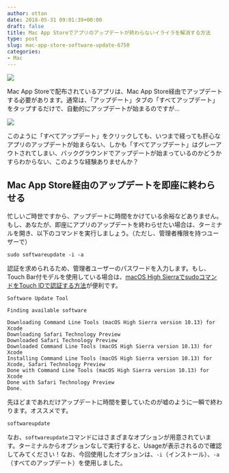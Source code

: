 ```yaml
---
author: ottan
date: 2018-05-31 09:01:39+00:00
draft: false
title: Mac App Storeでアプリのアップデートが終わらないイライラを解消する方法
type: post
slug: mac-app-store-software-update-6750
categories:
- Mac
---
```


![](/uploads/2018/05/180531-5b0fb80f82c5a.jpg)






Mac App Storeで配布されているアプリは、Mac App Store経由でアップデートする必要があります。通常は、「アップデート」タブの「すべてアップデート」をタップするだけで、自動的にアップデートが始まるのですが…





![](/uploads/2018/05/180531-5b0fb85402cfb.png)






このように「すべてアップデート」をクリックしても、いつまで経っても肝心なアプリのアップデートが始まらない、しかも「すべてアップデート」はグレーアウトされてしまい、バックグラウンドでアップデートが始まっているのかどうかすらわからない、このような経験ありませんか？





## Mac App Store経由のアップデートを即座に終わらせる





忙しいご時世ですから、アップデートに時間をかけている余裕などありません。もし、あなたが、即座にアプリのアップデートを終わらせたい場合は、ターミナルを開き、以下のコマンドを実行しましょう。（ただし、管理者権限を持つユーザーで）




    
    sudo softwareupdate -i -a





認証を求められるため、管理者ユーザーのパスワードを入力します。もし、Touch Bar付モデルを使用している場合は、[macOS High SierraでsudoコマンドをTouch IDで認証する方法](/sudo-touch-id-macbook-6332/)が便利です。




    
    Software Update Tool
    
    Finding available software
    
    Downloading Command Line Tools (macOS High Sierra version 10.13) for Xcode
    Downloading Safari Technology Preview
    Downloaded Safari Technology Preview
    Downloaded Command Line Tools (macOS High Sierra version 10.13) for Xcode
    Installing Command Line Tools (macOS High Sierra version 10.13) for Xcode, Safari Technology Preview
    Done with Command Line Tools (macOS High Sierra version 10.13) for Xcode
    Done with Safari Technology Preview
    Done.





先ほどまであれだけアップデートに時間を要していたのが嘘のように一瞬で終わります。オススメです。




    
    softwareupdate





なお、`softwareupdate`コマンドにはさまざまなオプションが用意されています。ターミナルからオプションなしで実行すると、Usageが表示されるので確認してみてください！なお、今回使用したオプションは、`-i`（インストール）、`-a`（すべてのアップデート）を使用しました。
